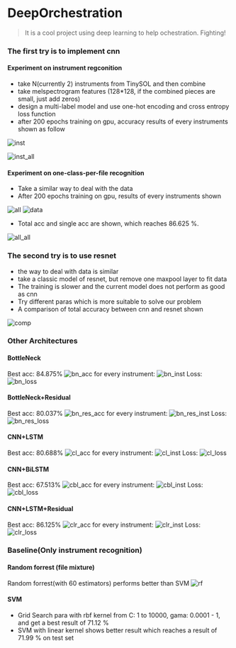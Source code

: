 # DeepOrchestration

> It is a cool project using deep learning to help ochestration. Fighting!


### The first try is to implement cnn
#### Experiment on instrument regconition 
- take N(currently 2) instruments from TinySOL and then combine 
- take melspectrogram features (128*128, if the combined pieces are small, just add zeros)
- design a multi-label model and use one-hot encoding and cross entropy loss function 
- after 200 epochs training on gpu, accuracy results of every instruments shown as follow

![inst](./specific_acc_inst.png) 

![inst_all](./acc_inst.png)

#### Experiment on one-class-per-file recognition
- Take a similar way to deal with the data
- After 200 epochs training on gpu, results of every instruments shown

![all](./specific_acc.png)
![data](./best.png)

- Total acc and single acc are shown, which reaches 86.625 %.

![all_all](./acc.png)

### The second try is to use resnet
- the way to deal with data is similar
- take a classic model of resnet, but remove one maxpool layer to fit data 
- The training is slower and the current model does not perform as good as cnn
- Try different paras which is more suitable to solve our problem
- A comparison of total accuracy between cnn and resnet shown

![comp](./acc_compare.png)

### Other Architectures
#### BottleNeck
Best acc: 84.875%
![bn_acc](./bottleneck-300/bottleneck_acc.png)
for every instrument:
![bn_inst](./bottleneck-300/bottleneck_inst.png)
Loss:
![bn_loss](./bottleneck-300/bottleneck_loss.png)

#### BottleNeck+Residual
Best acc: 80.037%
![bn_res_acc](./bottleneck-300/res/bottleneck_acc.png)
for every instrument:
![bn_res_inst](./bottleneck-300/res/res_inst.png)
Loss:
![bn_res_loss](./bottleneck-300/res/bottleneck_loss.png)

#### CNN+LSTM
Best acc: 80.688%
![cl_acc](./lstm-300/slstm/lstm_acc.png)
for every instrument:
![cl_inst](./lstm-300/slstm/lstm_inst.png)
Loss:
![cl_loss](./lstm-300/slstm/lstm_loss.png)

#### CNN+BiLSTM
Best acc: 67.513%
![cbl_acc](./lstm-300/bilstm/lstm_acc.png)
for every instrument:
![cbl_inst](./lstm-300/bilstm/lstm_inst.png)
Loss:
![cbl_loss](./lstm-300/bilstm/lstm_loss.png)

#### CNN+LSTM+Residual
Best acc: 86.125%
![clr_acc](./lstm-300/lstm+res/lstm_acc.png)
for every instrument:
![clr_inst](./lstm-300/lstm+res/lstm_inst.png)
Loss:
![clr_loss](./lstm-300/lstm+res/lstm_loss.png)

### Baseline(Only instrument recognition)
#### Random forrest (file mixture)
Random forrest(with 60 estimators) performs better than SVM 
![rf](./rf.png)

#### SVM
- Grid Search para with rbf kernel from C: 1 to 10000, gama: 0.0001 - 1, and get a best result of 71.12 %
- SVM with linear kernel shows better result which reaches a result of 71.99 % on test set
